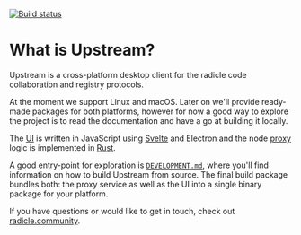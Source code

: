 [![Build status][ba]][st]

# What is Upstream?

Upstream is a cross-platform desktop client for the radicle code collaboration
and registry protocols.

At the moment we support Linux and macOS. Later on we'll provide ready-made
packages for both platforms, however for now a good way to explore the project
is to read the documentation and have a go at building it locally.

The [UI][ui] is written in JavaScript using [Svelte][sv] and Electron and the
node [proxy][pr] logic is implemented in [Rust][ru].

A good entry-point for exploration is [`DEVELOPMENT.md`][de], where you'll find
information on how to build Upstream from source. The final build package
bundles both: the proxy service as well as the UI into a single binary package
for your platform.

If you have questions or would like to get in touch, check out
[radicle.community][rc].


[ba]: https://badge.buildkite.com/4fb43c6b471ab7cc26509eae235b0e4bbbaace11cc1848eae6.svg?branch=master
[st]: https://buildkite.com/monadic/radicle-upstream
[ui]: ui
[sv]: https://svelte.dev
[ru]: https://www.rust-lang.org
[pr]: proxy
[de]: DEVELOPMENT.md
[rc]: https://radicle.community
